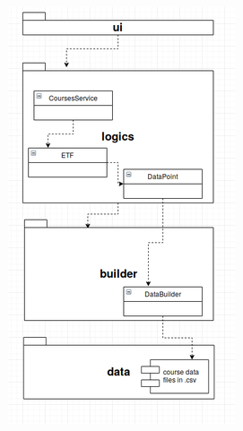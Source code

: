 ![pakkauskaavio](https://raw.githubusercontent.com/Haimis/ot-harjoitustyo/master/dokumentaatio/pakkauskaavio.png)
